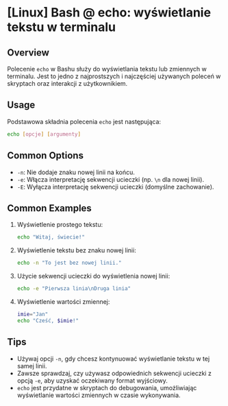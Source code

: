 # [Linux] Bash @ echo: wyświetlanie tekstu w terminalu

## Overview
Polecenie `echo` w Bashu służy do wyświetlania tekstu lub zmiennych w terminalu. Jest to jedno z najprostszych i najczęściej używanych poleceń w skryptach oraz interakcji z użytkownikiem.

## Usage
Podstawowa składnia polecenia `echo` jest następująca:

```bash
echo [opcje] [argumenty]
```

## Common Options
- `-n`: Nie dodaje znaku nowej linii na końcu.
- `-e`: Włącza interpretację sekwencji ucieczki (np. `\n` dla nowej linii).
- `-E`: Wyłącza interpretację sekwencji ucieczki (domyślne zachowanie).

## Common Examples
1. Wyświetlenie prostego tekstu:
   ```bash
   echo "Witaj, świecie!"
   ```

2. Wyświetlenie tekstu bez znaku nowej linii:
   ```bash
   echo -n "To jest bez nowej linii."
   ```

3. Użycie sekwencji ucieczki do wyświetlenia nowej linii:
   ```bash
   echo -e "Pierwsza linia\nDruga linia"
   ```

4. Wyświetlenie wartości zmiennej:
   ```bash
   imie="Jan"
   echo "Cześć, $imie!"
   ```

## Tips
- Używaj opcji `-n`, gdy chcesz kontynuować wyświetlanie tekstu w tej samej linii.
- Zawsze sprawdzaj, czy używasz odpowiednich sekwencji ucieczki z opcją `-e`, aby uzyskać oczekiwany format wyjściowy.
- `echo` jest przydatne w skryptach do debugowania, umożliwiając wyświetlanie wartości zmiennych w czasie wykonywania.